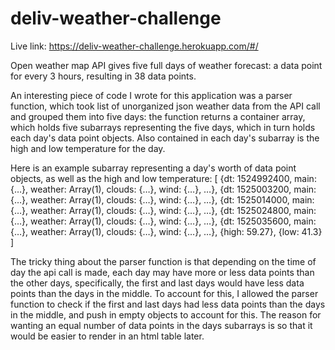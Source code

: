 # deliv-weather-challenge

Live link: https://deliv-weather-challenge.herokuapp.com/#/

Open weather map API gives five full days of weather forecast: a data point for every 3 hours, resulting in 
38 data points.

An interesting piece of code I wrote for this application was a parser function, which took list of unorganized json weather data from the API call and grouped them into five days: the function returns a container array, which holds five subarrays representing the five days, which in turn holds each day's data point objects.  Also contained in each day's subarray is the high and low temperature for the day.

Here is an example subarray representing a day's worth of data point objects, as well as the high and low temperature:
[
{dt: 1524992400, main: {…}, weather: Array(1), clouds: {…}, wind: {…}, …},
{dt: 1525003200, main: {…}, weather: Array(1), clouds: {…}, wind: {…}, …},
{dt: 1525014000, main: {…}, weather: Array(1), clouds: {…}, wind: {…}, …},
{dt: 1525024800, main: {…}, weather: Array(1), clouds: {…}, wind: {…}, …},
{dt: 1525035600, main: {…}, weather: Array(1), clouds: {…}, wind: {…}, …},
{high: 59.27},
{low: 41.3}
]

The tricky thing about the parser function is that depending on the 
time of day the api call is made, each day may have more or less data points than the other days, specifically, the
first and last days would have less data points than the days in the middle. To account for this, I allowed the 
parser function to check if the first and last days had less data points than the days in the middle, and push in empty objects to account for 
this.  The reason for wanting an equal number of data points in the days subarrays is so that it would be 
easier to render in an html table later.  
